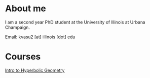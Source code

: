 # About me

I am a second year PhD student at the University of Illinois at Urbana Champaign.

Email: kvasu2 [at] illinois [dot] edu

# Courses


[Intro to Hyperbolic Geometry](https://k3iseries.github.io/homepage/2020-HG/course.html)
